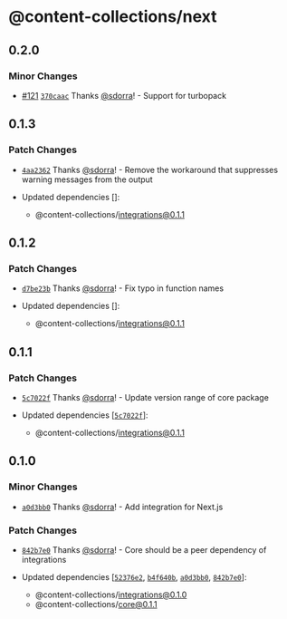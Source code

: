 # @content-collections/next

## 0.2.0

### Minor Changes

- [#121](https://github.com/sdorra/content-collections/pull/121) [`370caac`](https://github.com/sdorra/content-collections/commit/370caac3c47e1f0c56116c950d67ea88b5692599) Thanks [@sdorra](https://github.com/sdorra)! - Support for turbopack

## 0.1.3

### Patch Changes

- [`4aa2362`](https://github.com/sdorra/content-collections/commit/4aa2362c5e05f766725766fa2ce17bdebcb9a212) Thanks [@sdorra](https://github.com/sdorra)! - Remove the workaround that suppresses warning messages from the output

- Updated dependencies []:
  - @content-collections/integrations@0.1.1

## 0.1.2

### Patch Changes

- [`d7be23b`](https://github.com/sdorra/content-collections/commit/d7be23baadc86d41453beeb219aab51c6fdf9467) Thanks [@sdorra](https://github.com/sdorra)! - Fix typo in function names

- Updated dependencies []:
  - @content-collections/integrations@0.1.1

## 0.1.1

### Patch Changes

- [`5c7022f`](https://github.com/sdorra/content-collections/commit/5c7022f630a9194ff5579f792c06dcca31611cd5) Thanks [@sdorra](https://github.com/sdorra)! - Update version range of core package

- Updated dependencies [[`5c7022f`](https://github.com/sdorra/content-collections/commit/5c7022f630a9194ff5579f792c06dcca31611cd5)]:
  - @content-collections/integrations@0.1.1

## 0.1.0

### Minor Changes

- [`a0d3bb0`](https://github.com/sdorra/content-collections/commit/a0d3bb0103371809a41bffd23f4dc5a43b474e4e) Thanks [@sdorra](https://github.com/sdorra)! - Add integration for Next.js

### Patch Changes

- [`842b7e0`](https://github.com/sdorra/content-collections/commit/842b7e0b221172eef51e203a833fbc256af4b501) Thanks [@sdorra](https://github.com/sdorra)! - Core should be a peer dependency of integrations

- Updated dependencies [[`52376e2`](https://github.com/sdorra/content-collections/commit/52376e2d7b5dff5c2376da57f76b273ef07e2af4), [`b4f640b`](https://github.com/sdorra/content-collections/commit/b4f640b26f18dbe9eb8b3913428010194d918ad1), [`a0d3bb0`](https://github.com/sdorra/content-collections/commit/a0d3bb0103371809a41bffd23f4dc5a43b474e4e), [`842b7e0`](https://github.com/sdorra/content-collections/commit/842b7e0b221172eef51e203a833fbc256af4b501)]:
  - @content-collections/integrations@0.1.0
  - @content-collections/core@0.1.1
